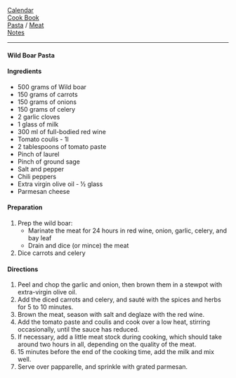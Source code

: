 [Calendar]()   
[Cook Book]()   
[Pasta]() / [Meat]()   
[Notes]()   

-----    

#### Wild Boar Pasta   

#### Ingredients    
* 500 grams of Wild boar    
* 150 grams of carrots    
* 150 grams of onions    
* 150 grams of celery
* 2 garlic cloves   
* 1 glass of milk    
* 300 ml of full-bodied red wine
* Tomato coulis - 1l
* 2 tablespoons of tomato paste   
* Pinch of laurel    
* Pinch of ground sage   
* Salt and pepper   
* Chili peppers
* Extra virgin olive oil - ½ glass
* Parmesan cheese

#### Preparation   
1. Prep the wild boar:
   * Marinate the meat for 24 hours in red wine, onion, garlic, celery, and bay leaf
   * Drain and dice (or mince) the meat    
2. Dice carrots and celery   

#### Directions   
1. Peel and chop the garlic and onion, then brown them in a stewpot with extra-virgin olive oil.
2. Add the diced carrots and celery, and sauté with the spices and herbs for 5 to 10 minutes.
3. Brown the meat, season with salt and deglaze with the red wine.
4. Add the tomato paste and coulis and cook over a low heat, stirring occasionally, until the sauce has reduced.
5. If necessary, add a little meat stock during cooking, which should take around two hours in all, depending on the quality of the meat.
6. 15 minutes before the end of the cooking time, add the milk and mix well.
7. Serve over papparelle, and sprinkle with grated parmesan.   
